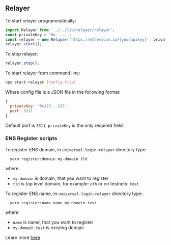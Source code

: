 ## Relayer

To start relayer programmatically:

```js
import Relayer from '../../lib/relayer/relayer';
const privateKey = '0x.....';
const relayer = new Relayer('https://etherscan.io/{yourapikey}', privateKey);
relayer.start();
```

To stop relayer:

```js
relayer.stop();
```

To start relayer from command line:

```sh
npx start-relayer [config-file]
```

Where config file is a JSON file in the following format:

```js
{
  privateKey: '0x123...123',
  port: 3311
}
```

Default port is `3311`, `privateKey` is the only required field.


### ENS Register scripts

To register ENS domain, in `universal-login-relayer` directory type:
```
  yarn register:domain my-domain tld
```

where:
* `my-domain` is domain, that you want to register
* `tld` is top level domain, for example: `eth` or on testnets: `test`


To register ENS name, in `universal-login-relayer` directory type: 
```
  yarn register:name name my-domain.test
```

where:
* `name` is name, that you want to register
* `my-domain.test` is existing domain

Learn more [here](https://github.com/EthWorks/UniversalLoginSDK/blob/master/universal-login-relayer/RegisterENS.md)